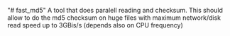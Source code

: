 "# fast_md5" 
A tool that does paralell reading and checksum. This should allow to do the md5 checksum on huge files with maximum network/disk read speed up to 3GBis/s (depends also on CPU frequency)
